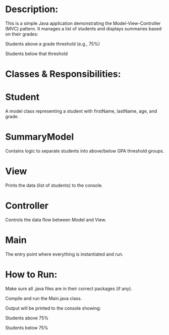 # Description:
This is a simple Java application demonstrating the Model-View-Controller (MVC) pattern.
It manages a list of students and displays summaries based on their grades:

Students above a grade threshold (e.g., 75%)

Students below that threshold

# Classes & Responsibilities:

# Student	
A model class representing a student with firstName, lastName, age, and grade.

# SummaryModel	
Contains logic to separate students into above/below GPA threshold groups.

# View	
Prints the data (list of students) to the console.

# Controller	
Controls the data flow between Model and View.

# Main	
The entry point where everything is instantiated and run.

# How to Run:

Make sure all .java files are in their correct packages (if any).

Compile and run the Main.java class.

Output will be printed to the console showing:

Students above 75%

Students below 75%





